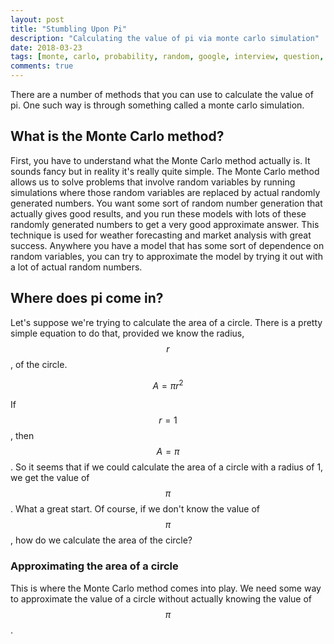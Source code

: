 ```yaml
---
layout: post
title: "Stumbling Upon Pi"
description: "Calculating the value of pi via monte carlo simulation"
date: 2018-03-23
tags: [monte, carlo, probability, random, google, interview, question, pi]
comments: true
---
```


There are a number of methods that you can use to calculate the value of pi.
One such way is through something called a monte carlo simulation.

## What is the Monte Carlo method?

First, you have to understand what the Monte Carlo method actually is. It
sounds fancy but in reality it's really quite simple. The Monte Carlo method
allows us to solve problems that involve random variables by running
simulations where those random variables are replaced by actual randomly
generated numbers. You want some sort of random number generation that actually
gives good results, and you run these models with lots of these randomly
generated numbers to get a very good approximate answer. This technique is used
for weather forecasting and market analysis with great success. Anywhere you
have a model that has some sort of dependence on random variables, you can try
to approximate the model by trying it out with a lot of actual random numbers.

## Where does pi come in?

Let's suppose we're trying to calculate the area of a circle. There is a pretty
simple equation to do that, provided we know the radius, $$ r $$, of the circle.

$$
\begin{equation}
    A = \pi r^2
\end{equation}
$$

If $$ r = 1 $$, then $$ A = \pi $$. So it seems that if we could calculate the
area of a circle with a radius of 1, we get the value of $$ \pi $$. What a
great start. Of course, if we don't know the value of $$ \pi $$, how do we
calculate the area of the circle?

### Approximating the area of a circle

This is where the Monte Carlo method comes into play. We need some way to
approximate the value of a circle without actually knowing the value of
$$ \pi $$.
